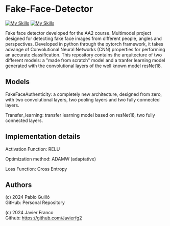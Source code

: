 # Fake-Face-Detector
[![My Skills](https://skillicons.dev/icons?i=python&perline=3)](https://www.python.org/)
[![My Skills](https://skillicons.dev/icons?i=pytorch&perline=3)](https://pytorch.org/)

Fake face detector developed for the AA2 course. Multimodel project designed for detecting fake face images from different people, angles and perspectives. Developed in python through the pytorch framework, it takes advange of Convolutional Neural Networks (CNN) properties for performing an accurate classification. This repository contains the arquitecture of two different models: a "made from scratch" model and a tranfer learning model generated with the convolutional layers of the well known model resNet18. 

## Models

FakeFaceAuthenticity: a completely new architecture, designed from zero, with two convolutional layers, two pooling layers and two fully connected layers.

Transfer_learning: transfer learning model based on resNet18, two fully connected layers.

## Implementation details

Activation Function: RELU

Optimization method: ADAMW (adaptative)

Loss Function: Cross Entropy

## Authors 
(c) 2024 Pablo Guilló  
GitHub: Personal Repository

(c) 2024 Javier Franco 
</br>
Github: https://github.com/Javierfg2





